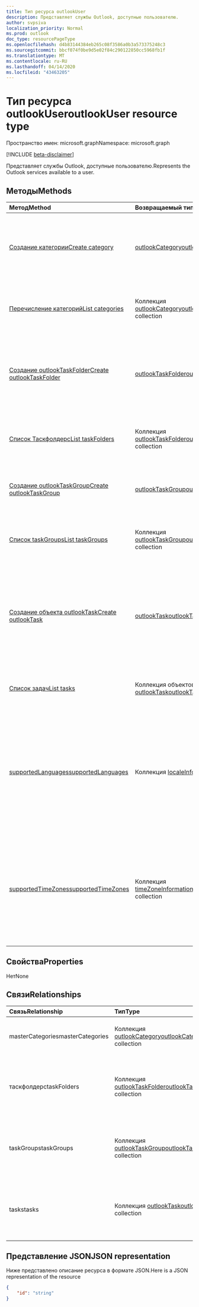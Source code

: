 ```yaml
---
title: Тип ресурса outlookUser
description: Представляет службы Outlook, доступные пользователю.
author: svpsiva
localization_priority: Normal
ms.prod: outlook
doc_type: resourcePageType
ms.openlocfilehash: d4b83144384eb265c08f3586a0b3a573375248c3
ms.sourcegitcommit: bbcf074f0be9d5e02f84c290122850cc5968fb1f
ms.translationtype: MT
ms.contentlocale: ru-RU
ms.lasthandoff: 04/14/2020
ms.locfileid: "43463205"
---
```

# <a name="outlookuser-resource-type"></a><span data-ttu-id="dab59-103">Тип ресурса outlookUser</span><span class="sxs-lookup"><span data-stu-id="dab59-103">outlookUser resource type</span></span>

<span data-ttu-id="dab59-104">Пространство имен: microsoft.graph</span><span class="sxs-lookup"><span data-stu-id="dab59-104">Namespace: microsoft.graph</span></span>

[!INCLUDE [beta-disclaimer](../../includes/beta-disclaimer.md)]

<span data-ttu-id="dab59-105">Представляет службы Outlook, доступные пользователю.</span><span class="sxs-lookup"><span data-stu-id="dab59-105">Represents the Outlook services available to a user.</span></span>


## <a name="methods"></a><span data-ttu-id="dab59-106">Методы</span><span class="sxs-lookup"><span data-stu-id="dab59-106">Methods</span></span>

| <span data-ttu-id="dab59-107">Метод</span><span class="sxs-lookup"><span data-stu-id="dab59-107">Method</span></span>           | <span data-ttu-id="dab59-108">Возвращаемый тип</span><span class="sxs-lookup"><span data-stu-id="dab59-108">Return Type</span></span>    |<span data-ttu-id="dab59-109">Описание</span><span class="sxs-lookup"><span data-stu-id="dab59-109">Description</span></span>|
|:---------------|:--------|:----------|
|[<span data-ttu-id="dab59-110">Создание категории</span><span class="sxs-lookup"><span data-stu-id="dab59-110">Create category</span></span>](../api/outlookuser-post-mastercategories.md) | [<span data-ttu-id="dab59-111">outlookCategory</span><span class="sxs-lookup"><span data-stu-id="dab59-111">outlookCategory</span></span>](outlookcategory.md) |<span data-ttu-id="dab59-112">Создание объекта **outlookCategory** в основном списке категорий пользователя.</span><span class="sxs-lookup"><span data-stu-id="dab59-112">Create an **outlookCategory** object in the user's master list of categories.</span></span>|
|[<span data-ttu-id="dab59-113">Перечисление категорий</span><span class="sxs-lookup"><span data-stu-id="dab59-113">List categories</span></span>](../api/outlookuser-list-mastercategories.md) | <span data-ttu-id="dab59-114">Коллекция [outlookCategory](outlookcategory.md)</span><span class="sxs-lookup"><span data-stu-id="dab59-114">[outlookCategory](outlookcategory.md) collection</span></span> |<span data-ttu-id="dab59-115">Получение всех категорий, определенных для пользователя.</span><span class="sxs-lookup"><span data-stu-id="dab59-115">Get all the categories that have been defined for the user.</span></span>|
|[<span data-ttu-id="dab59-116">Создание outlookTaskFolder</span><span class="sxs-lookup"><span data-stu-id="dab59-116">Create outlookTaskFolder</span></span>](../api/outlookuser-post-taskfolders.md) |[<span data-ttu-id="dab59-117">outlookTaskFolder</span><span class="sxs-lookup"><span data-stu-id="dab59-117">outlookTaskFolder</span></span>](outlooktaskfolder.md)| <span data-ttu-id="dab59-118">Создайте папку задач в группе задач по умолчанию (`My Tasks`) почтового ящика пользователя.</span><span class="sxs-lookup"><span data-stu-id="dab59-118">Create a task folder in the default task group (`My Tasks`) of the user's mailbox.</span></span>|
|[<span data-ttu-id="dab59-119">Список Таскфолдерс</span><span class="sxs-lookup"><span data-stu-id="dab59-119">List taskFolders</span></span>](../api/outlookuser-list-taskfolders.md) |<span data-ttu-id="dab59-120">Коллекция [outlookTaskFolder](outlooktaskfolder.md)</span><span class="sxs-lookup"><span data-stu-id="dab59-120">[outlookTaskFolder](outlooktaskfolder.md) collection</span></span>| <span data-ttu-id="dab59-121">Получение всех папок задач Outlook в почтовом ящике пользователя.</span><span class="sxs-lookup"><span data-stu-id="dab59-121">Get all the Outlook task folders in the user's mailbox.</span></span>|
|[<span data-ttu-id="dab59-122">Создание outlookTaskGroup</span><span class="sxs-lookup"><span data-stu-id="dab59-122">Create outlookTaskGroup</span></span>](../api/outlookuser-post-taskgroups.md) |[<span data-ttu-id="dab59-123">outlookTaskGroup</span><span class="sxs-lookup"><span data-stu-id="dab59-123">outlookTaskGroup</span></span>](outlooktaskgroup.md)| <span data-ttu-id="dab59-124">Создайте группу задач Outlook в почтовом ящике пользователя.</span><span class="sxs-lookup"><span data-stu-id="dab59-124">Create an Outlook task group in the user's mailbox.</span></span>|
|[<span data-ttu-id="dab59-125">Список taskGroups</span><span class="sxs-lookup"><span data-stu-id="dab59-125">List taskGroups</span></span>](../api/outlookuser-list-taskgroups.md) |<span data-ttu-id="dab59-126">Коллекция [outlookTaskGroup](outlooktaskgroup.md)</span><span class="sxs-lookup"><span data-stu-id="dab59-126">[outlookTaskGroup](outlooktaskgroup.md) collection</span></span>| <span data-ttu-id="dab59-127">Получение всех групп задач Outlook в почтовом ящике пользователя.</span><span class="sxs-lookup"><span data-stu-id="dab59-127">Get all the Outlook task groups in the user's mailbox.</span></span>|
|[<span data-ttu-id="dab59-128">Создание объекта outlookTask</span><span class="sxs-lookup"><span data-stu-id="dab59-128">Create outlookTask</span></span>](../api/outlookuser-post-tasks.md) |[<span data-ttu-id="dab59-129">outlookTask</span><span class="sxs-lookup"><span data-stu-id="dab59-129">outlookTask</span></span>](outlooktask.md)| <span data-ttu-id="dab59-130">Создайте задачу Outlook в группе задач по умолчанию (`My Tasks`) и папке задач по умолчанию (`Tasks`) в почтовом ящике пользователя.</span><span class="sxs-lookup"><span data-stu-id="dab59-130">Create an Outlook task in the default task group (`My Tasks`) and default task folder (`Tasks`) in the user's mailbox.</span></span>|
|[<span data-ttu-id="dab59-131">Список задач</span><span class="sxs-lookup"><span data-stu-id="dab59-131">List tasks</span></span>](../api/outlookuser-list-tasks.md) |<span data-ttu-id="dab59-132">Коллекция объектов [outlookTask](outlooktask.md)</span><span class="sxs-lookup"><span data-stu-id="dab59-132">[outlookTask](outlooktask.md) collection</span></span>| <span data-ttu-id="dab59-133">Получение всех задач Outlook в почтовом ящике пользователя.</span><span class="sxs-lookup"><span data-stu-id="dab59-133">Get all the Outlook tasks in the user's mailbox.</span></span>|
|[<span data-ttu-id="dab59-134">supportedLanguages</span><span class="sxs-lookup"><span data-stu-id="dab59-134">supportedLanguages</span></span>](../api/outlookuser-supportedlanguages.md) | <span data-ttu-id="dab59-135">Коллекция [localeInfo](localeinfo.md)</span><span class="sxs-lookup"><span data-stu-id="dab59-135">[localeInfo](localeinfo.md) collection</span></span> | <span data-ttu-id="dab59-136">Получение списка языковых стандартов и языков, который поддерживается для пользователя, в соответствии с настройкой на сервере почтовых ящиков этого пользователя.</span><span class="sxs-lookup"><span data-stu-id="dab59-136">Get the list of locales and languages that is supported for the user, as configured on the user's mailbox server.</span></span> |
|[<span data-ttu-id="dab59-137">supportedTimeZones</span><span class="sxs-lookup"><span data-stu-id="dab59-137">supportedTimeZones</span></span>](../api/outlookuser-supportedtimezones.md) | <span data-ttu-id="dab59-138">Коллекция [timeZoneInformation](timezoneinformation.md)</span><span class="sxs-lookup"><span data-stu-id="dab59-138">[timeZoneInformation](timezoneinformation.md) collection</span></span> | <span data-ttu-id="dab59-139">Получение списка часовых поясов, который поддерживается для пользователя, в соответствии с настройкой на сервере почтовых ящиков этого пользователя.</span><span class="sxs-lookup"><span data-stu-id="dab59-139">Get the list of time zones that is supported for the user, as configured on the user's mailbox server.</span></span> |


## <a name="properties"></a><span data-ttu-id="dab59-140">Свойства</span><span class="sxs-lookup"><span data-stu-id="dab59-140">Properties</span></span>
<span data-ttu-id="dab59-141">Нет</span><span class="sxs-lookup"><span data-stu-id="dab59-141">None</span></span>

## <a name="relationships"></a><span data-ttu-id="dab59-142">Связи</span><span class="sxs-lookup"><span data-stu-id="dab59-142">Relationships</span></span>
| <span data-ttu-id="dab59-143">Связь</span><span class="sxs-lookup"><span data-stu-id="dab59-143">Relationship</span></span> | <span data-ttu-id="dab59-144">Тип</span><span class="sxs-lookup"><span data-stu-id="dab59-144">Type</span></span>   |<span data-ttu-id="dab59-145">Описание</span><span class="sxs-lookup"><span data-stu-id="dab59-145">Description</span></span>|
|:---------------|:--------|:----------|
|<span data-ttu-id="dab59-146">masterCategories</span><span class="sxs-lookup"><span data-stu-id="dab59-146">masterCategories</span></span>|<span data-ttu-id="dab59-147">Коллекция [outlookCategory](../resources/outlookcategory.md)</span><span class="sxs-lookup"><span data-stu-id="dab59-147">[outlookCategory](../resources/outlookcategory.md) collection</span></span>| <span data-ttu-id="dab59-148">Список категорий, определенных для пользователя.</span><span class="sxs-lookup"><span data-stu-id="dab59-148">A list of categories defined for the user.</span></span> | 
|<span data-ttu-id="dab59-149">таскфолдерс</span><span class="sxs-lookup"><span data-stu-id="dab59-149">taskFolders</span></span>|<span data-ttu-id="dab59-150">Коллекция [outlookTaskFolder](outlooktaskfolder.md)</span><span class="sxs-lookup"><span data-stu-id="dab59-150">[outlookTaskFolder](outlooktaskfolder.md) collection</span></span>| <span data-ttu-id="dab59-151">Папки задач Outlook пользователя.</span><span class="sxs-lookup"><span data-stu-id="dab59-151">The user's Outlook task folders.</span></span> <span data-ttu-id="dab59-152">Только для чтения.</span><span class="sxs-lookup"><span data-stu-id="dab59-152">Read-only.</span></span> <span data-ttu-id="dab59-153">Допускается значение null.</span><span class="sxs-lookup"><span data-stu-id="dab59-153">Nullable.</span></span>|
|<span data-ttu-id="dab59-154">taskGroups</span><span class="sxs-lookup"><span data-stu-id="dab59-154">taskGroups</span></span>|<span data-ttu-id="dab59-155">Коллекция [outlookTaskGroup](outlooktaskgroup.md)</span><span class="sxs-lookup"><span data-stu-id="dab59-155">[outlookTaskGroup](outlooktaskgroup.md) collection</span></span>| <span data-ttu-id="dab59-156">Группы задач Outlook пользователя.</span><span class="sxs-lookup"><span data-stu-id="dab59-156">The user's Outlook task groups.</span></span> <span data-ttu-id="dab59-157">Только для чтения.</span><span class="sxs-lookup"><span data-stu-id="dab59-157">Read-only.</span></span> <span data-ttu-id="dab59-158">Допускается значение null.</span><span class="sxs-lookup"><span data-stu-id="dab59-158">Nullable.</span></span>|
|<span data-ttu-id="dab59-159">tasks</span><span class="sxs-lookup"><span data-stu-id="dab59-159">tasks</span></span>|<span data-ttu-id="dab59-160">Коллекция [outlookTask](outlooktask.md)</span><span class="sxs-lookup"><span data-stu-id="dab59-160">[outlookTask](outlooktask.md) collection</span></span>| <span data-ttu-id="dab59-161">Задачи Outlook пользователя.</span><span class="sxs-lookup"><span data-stu-id="dab59-161">The user's Outlook tasks.</span></span> <span data-ttu-id="dab59-162">Только для чтения.</span><span class="sxs-lookup"><span data-stu-id="dab59-162">Read-only.</span></span> <span data-ttu-id="dab59-163">Допускается значение null.</span><span class="sxs-lookup"><span data-stu-id="dab59-163">Nullable.</span></span>|

## <a name="json-representation"></a><span data-ttu-id="dab59-164">Представление JSON</span><span class="sxs-lookup"><span data-stu-id="dab59-164">JSON representation</span></span>

<span data-ttu-id="dab59-165">Ниже представлено описание ресурса в формате JSON.</span><span class="sxs-lookup"><span data-stu-id="dab59-165">Here is a JSON representation of the resource</span></span>

<!-- {
  "blockType": "resource",
  "keyProperty": "id",
  "baseType":"microsoft.graph.entity",  
  "@odata.type": "microsoft.graph.outlookUser"
}-->
```json
{  
    "id": "string"
}

```

<!-- uuid: 8fcb5dbc-d5aa-4681-8e31-b001d5168d79
2015-10-25 14:57:30 UTC -->
<!--
{
  "type": "#page.annotation",
  "description": "outlookUser resource",
  "keywords": "",
  "section": "documentation",
  "tocPath": "",
  "suppressions": []
}
-->
